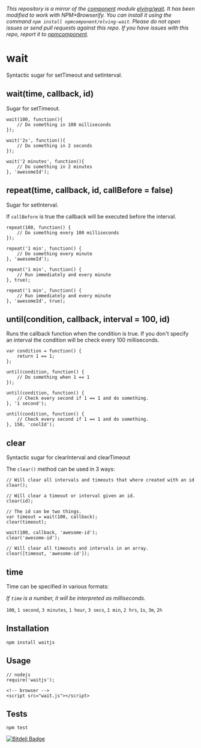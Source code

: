 *This repository is a mirror of the [component](http://component.io) module [elving/wait](http://github.com/elving/wait). It has been modified to work with NPM+Browserify. You can install it using the command `npm install npmcomponent/elving-wait`. Please do not open issues or send pull requests against this repo. If you have issues with this repo, report it to [npmcomponent](https://github.com/airportyh/npmcomponent).*
# wait
Syntactic sugar for setTimeout and setInterval.

## wait(time, callback, id)

Sugar for setTimeout.

    wait(100, function(){
        // Do something in 100 milliseconds
    });

    wait('2s', function(){
        // Do something in 2 seconds
    });

    wait('2 minutes', function(){
        // Do something in 2 minutes
    }, 'awesomeId');

## repeat(time, callback, id, callBefore = false)

Sugar for setInterval.

If `callBefore` is true the callback will be executed before the interval.

    repeat(100, function() {
        // Do something every 100 milliseconds
    });

    repeat('1 min', function() {
        // Do something every minute
    }, 'awesomeId');

    repeat('1 min', function() {
        // Run immediately and every minute
    }, true);

    repeat('1 min', function() {
        // Run immediately and every minute
    }, 'awesomeId', true);

## until(condition, callback, interval = 100, id)

Runs the callback function when the condition is true. If you don't specify an interval the condition will be check every 100 milliseconds.

    var condition = function() {
        return 1 == 1;
    };

    until(condition, function() {
        // Do something when 1 == 1
    });

    until(condition, function() {
        // Check every second if 1 == 1 and do something.
    }, '1 second');

    until(condition, function() {
        // Check every second if 1 == 1 and do something.
    }, 150, 'coolId');

## clear

Syntactic sugar for clearInterval and clearTimeout

The `clear()` method can be used in 3 ways:

    // Will clear all intervals and timeouts that where created with an id
    clear();

    // Will clear a timeout or interval given an id.
    clear(id);

    // The id can be two things.
    var timeout = wait(100, callback);
    clear(timeout);

    wait(100, callback, 'awesome-id');
    clear('awesome-id');

    // Will clear all timeouts and intervals in an array.
    clear([timeout, 'awesome-id']);

## time

Time can be specified in various formats:

*If `time` is a number, it will be interpreted as milliseconds.*

`100`, `1 second`, `3 minutes`, `1 hour`, `3 secs`, `1 min`, `2 hrs`, `1s`, `3m`, `2h`

## Installation
    npm install waitjs

## Usage
    // nodejs
    require('waitjs');

    <!-- browser -->
    <script src="wait.js"></script>

## Tests
    npm test


[![Bitdeli Badge](https://d2weczhvl823v0.cloudfront.net/elving/wait/trend.png)](https://bitdeli.com/free "Bitdeli Badge")

